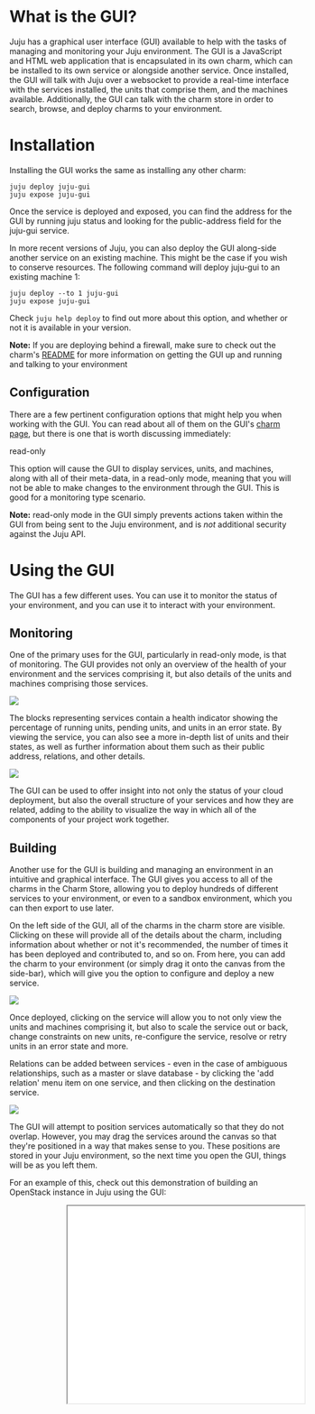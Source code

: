 # What is the GUI?

Juju has a graphical user interface (GUI) available to help with the tasks of
managing and monitoring your Juju environment. The GUI is a JavaScript and HTML
web application that is encapsulated in its own charm, which can be installed to its own service or alongside another service. Once installed, the GUI will talk with Juju over a websocket to provide a real-time interface with the services installed, the units that comprise them, and the machines available.
Additionally, the GUI can talk with the charm store in order to search, browse,
and deploy charms to your environment.

# Installation

Installing the GUI works the same as installing any other charm:

    juju deploy juju-gui
    juju expose juju-gui

Once the service is deployed and exposed, you can find the address for the GUI
by running juju status and looking for the public-address field for the juju-gui service.

In more recent versions of Juju, you can also deploy the GUI along-side another
service on an existing machine. This might be the case if you wish to conserve
resources. The following command will deploy juju-gui to an existing machine 1:

    juju deploy --to 1 juju-gui
    juju expose juju-gui

Check `juju help deploy` to find out more about this option, and whether or not
it is available in your version.

**Note:** If you are deploying behind a firewall, make sure to check out the charm's [README](https://jujucharms.com/fullscreen/search/precise/juju-gui/#bws-readme) for more information on getting the GUI up and running and talking to your environment

## Configuration

There are a few pertinent configuration options that might help you when working with the GUI. You can read about all of them on the GUI's [charm
page](https://jujucharms.com/fullscreen/search/precise/juju-gui/), but there is
one that is worth discussing immediately:

read-only

This option will cause the GUI to display services, units, and machines, along
with all of their meta-data, in a read-only mode, meaning that you will not be
able to make changes to the environment through the GUI. This is good for a
monitoring type scenario.

**Note:** read-only mode in the GUI simply prevents actions taken within the GUI from being sent to the Juju environment, and is _not_ additional security against the Juju API.

# Using the GUI

The GUI has a few different uses. You can use it to monitor the status of your
environment, and you can use it to interact with your environment.

## Monitoring

One of the primary uses for the GUI, particularly in read-only mode, is that of
monitoring. The GUI provides not only an overview of the health of your
environment and the services comprising it, but also details of the units and
machines comprising those services.

![](./media/gui_management-status.png)

The blocks representing services contain a health indicator showing the
percentage of running units, pending units, and units in an error state. By
viewing the service, you can also see a more in-depth list of units and their
states, as well as further information about them such as their public address,
relations, and other details.

![](./media/gui_management-unit.png)

The GUI can be used to offer insight into not only the status of your cloud
deployment, but also the overall structure of your services and how they are
related, adding to the ability to visualize the way in which all of the
components of your project work together.

## Building

Another use for the GUI is building and managing an environment in an intuitive
and graphical interface. The GUI gives you access to all of the charms in the
Charm Store, allowing you to deploy hundreds of different services to your
environment, or even to a sandbox environment, which you can then export to use
later.

On the left side of the GUI, all of the charms in the charm store are visible.
Clicking on these will provide all of the details about the charm, including
information about whether or not it's recommended, the number of times it has
been deployed and contributed to, and so on. From here, you can add the charm to
your environment (or simply drag it onto the canvas from the side-bar), which
will give you the option to configure and deploy a new service.

![](./media/gui_mangement-charmstore.png)

Once deployed, clicking on the service will allow you to not only view the units and machines comprising it, but also to scale the service out or back, change constraints on new units, re-configure the service, resolve or retry units in an error state and more.

Relations can be added between services - even in the case of ambiguous
relationships, such as a master or slave database - by clicking the 'add
relation' menu item on one service, and then clicking on the destination
service.

![](./media/gui_management-build_relation.png)

The GUI will attempt to position services automatically so that they do not
overlap. However, you may drag the services around the canvas so that they're
positioned in a way that makes sense to you. These positions are stored in your
Juju environment, so the next time you open the GUI, things will be as you left
them.

For an example of this, check out this demonstration of building an OpenStack
instance in Juju using the GUI:

<iframe style="margin-left: 20%;" class="youtube-player" type="text/html" width="420" height="350" src="//www.youtube.com/embed/V2H3fat0K5w"></iframe>